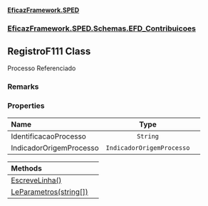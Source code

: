 #### [EficazFramework.SPED](EficazFrameworkSPED.md 'EficazFramework SPED')
### [EficazFramework.SPED.Schemas.EFD_Contribuicoes](EficazFramework.SPED.Schemas.EFD_Contribuicoes.md 'EficazFramework.SPED.Schemas.EFD_Contribuicoes')

## RegistroF111 Class

Processo Referenciado

### Remarks
### Properties

| Name | Type | |
| :--- | :---: | :--- |
| IdentificacaoProcesso | `String` |  |
| IndicadorOrigemProcesso | `IndicadorOrigemProcesso` |  |

| Methods | |
| :--- | :--- |
| [EscreveLinha()](EficazFramework.SPED.Schemas.EFD_Contribuicoes/RegistroF111/EscreveLinha().md 'EficazFramework.SPED.Schemas.EFD_Contribuicoes.RegistroF111.EscreveLinha()') | |
| [LeParametros(string[])](EficazFramework.SPED.Schemas.EFD_Contribuicoes/RegistroF111/LeParametros(string[]).md 'EficazFramework.SPED.Schemas.EFD_Contribuicoes.RegistroF111.LeParametros(string[])') | |
